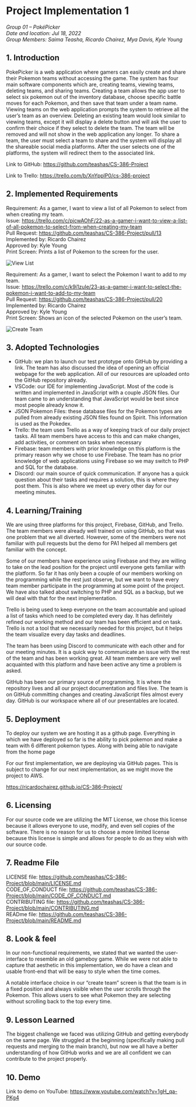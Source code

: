 # Project Implementation 1

_Group 01 – PokéPicker\
Date and location: Jul 18, 2022\
Group Members: Saima Teasha, Ricardo Chairez, Mya Davis, Kyle Young_

## 1. Introduction

PokePicker is a web application where gamers can easily create and share their Pokemon teams without accessing the game. The system has four main software components which are, creating teams, viewing teams, deleting teams, and sharing teams. Creating a team allows the app user to select six pokemon out of the inventory database, choose specific battle moves for each Pokemon, and then save that team under a team name. Viewing teams on the web application prompts the system to retrieve all the user’s team as an overview. Deleting an existing team would look similar to viewing teams, except it will display a delete button and will ask the user to confirm their choice if they select to delete the team. The team will be removed and will not show in the web application any longer. To share a team, the user must select a team to share and the system will display all the shareable social media platforms. After the user selects one of the platforms, the system will redirect them to the associated link. 

Link to GitHub: https://github.com/teashas/CS-386-Project

Link to Trello: https://trello.com/b/XnYpplP0/cs-386-project

## 2. Implemented Requirements

Requirement: As a gamer, I want to view a list of all Pokemon to select from when creating my team. \
Issue: https://trello.com/c/pjcwAOhF/22-as-a-gamer-i-want-to-view-a-list-of-all-pokemon-to-select-from-when-creating-my-team \
Pull Request: https://github.com/teashas/CS-386-Project/pull/13 \
Implemented by: Ricardo Chairez \
Approved by: Kyle Young \
Print Screen: Prints a list of Pokemon to the screen for the user.

![View List](https://github.com/teashas/CS-386-Project/blob/main/images/rq1.PNG)

Requirement: As a gamer, I want to select the Pokemon I want to add to my team. \
Issue: https://trello.com/c/k9i1zuIe/23-as-a-gamer-i-want-to-select-the-pokemon-i-want-to-add-to-my-team \
Pull Request: https://github.com/teashas/CS-386-Project/pull/20 \
Implemented by: Ricardo Chairez \
Approved by: Kyle Young \
Print Screen: Shows an icon of the selected Pokemon on the user’s team.

![Create Team](https://github.com/teashas/CS-386-Project/blob/main/images/rq2.PNG)

## 3. Adopted Technologies
- GitHub: we plan to launch our test prototype onto GitHub by providing a link. The team has also discussed the idea of opening an official webpage for the web application. All of our resources are uploaded onto the GitHub repository already. 
- VSCode: our IDE for implementing JavaScript. Most of the code is written and implemented in JavaScript with a couple JSON files. Our team came to an understanding that JavaScript would be best since most people already know it.
- JSON Pokemon Files: these database files for the Pokemon types are pulled from already existing JSON files found on Spirit. This information is used as the Pokedex. 
- Trello: the team uses Trello as a way of keeping track of our daily project tasks. All team members have access to this and can make changes, add activities, or comment on tasks when necessary 
- Firebase: team members with prior knowledge on this platform is the primary reason why we chose to use Firebase. The team has no prior knowledge of web applications using Firebase so we may switch to PHP and SQL for the database. 
- Discord: our main source of quick communication. If anyone has a quick question about their tasks and requires a solution, this is where they post them. This is also where we meet up every other day for our meeting minutes.

## 4. Learning/Training 

We are using three platforms for this project, Firebase, GitHub, and Trello. The team members were already well trained on using GitHub, so that was one problem that we all diverted. However, some of the members were not familiar with pull requests but the demo for PA1 helped all members get familiar with the concept. 

Some of our members have experience using Firebase and they are willing to take on the lead position for the project until everyone gets familiar with the platform. So far it has only been a couple of our members working on the programming while the rest just observe, but we want to have every team member participate in the programming at some point of the project. We have also talked about switching to PHP and SQL as a backup, but we will deal with that for the next implementation.

Trello is being used to keep everyone on the team accountable and upload a list of tasks which need to be completed every day. It has definitely refined our working method and our team has been efficient and on task. Trello is not a tool that we necessarily needed for this project, but it helps the team visualize every day tasks and deadlines. 

The team has been using Discord to communicate with each other and for our meeting minutes. It is a quick way to communicate an issue with the rest of the team and has been working great. All team members are very well acquainted with this platform and have been active any time a problem is asked.

GitHub has been our primary source of programming. It is where the repository lives and all our project documentation and files live. The team is on GitHub committing changes and creating JavaScript files almost every day. GitHub is our workspace where all of our presentables are located. 

## 5. Deployment
To deploy our system we are hosting it as a github page. Everything in which we have deployed so far is the ability to pick pokemon and make a team with 6 different pokemon types. Along with being able to navigate from the home page 

For our first implementation, we are deploying via GitHub pages. This is subject to change for our next implementation, as we might move the project to AWS. 

https://ricardochairez.github.io/CS-386-Project/


## 6. Licensing

For our source code we are utilizing the MIT License, we chose this license because it allows everyone to use, modify, and even sell copies of the software. There is no reason for us to choose a more limited license because this license is simple and allows for people to do as they wish with our source code. 


## 7. Readme File

LICENSE file: https://github.com/teashas/CS-386-Project/blob/main/LICENSE.md \
CODE_OF_CONDUCT file: https://github.com/teashas/CS-386-Project/blob/main/CODE_OF_CONDUCT.md  \
CONTRIBUTING file: https://github.com/teashas/CS-386-Project/blob/main/CONTRIBUTING.md \
READme file: https://github.com/teashas/CS-386-Project/blob/main/README.md 

## 8. Look & feel

In our non-functional requirements, we stated that we wanted the user-interface to resemble an old gameboy game. While we were not able to capture that aesthetic in this implementation, we do have a clean and usable front-end that will be easy to style when the time comes. 

A notable interface choice in our “create team” screen is that the team is in a fixed position and always visible when the user scrolls through the Pokemon. This allows users to see what Pokemon they are selecting without scrolling back to the top every time.

## 9. Lesson Learned

The biggest challenge we faced was utilizing GitHub and getting everybody on the same page. We struggled at the beginning (specifically making pull requests and merging to the main branch), but now we all have a better understanding of how GitHub works and we are all confident we can contribute to the project properly.

## 10. Demo

Link to demo on YouTube: https://www.youtube.com/watch?v=1gH_qa-PKg4
